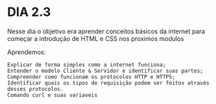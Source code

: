 # DIA 2.3
Nesse dia o objetivo era aprender conceitos básicos da internet para começar a introdução de HTML e CSS nos proximos modulos

Aprendemos:

    Explicar de forma simples como a internet funciona;    
    Entender o modelo Cliente & Servidor e identificar suas partes;
    Compreender como funcionam os protocolos HTTP e HTTPS;
    Identificar quais os tipos de requisição podem ser feitos através desses protocolos.
    Comando curl e suas variaveis
    

